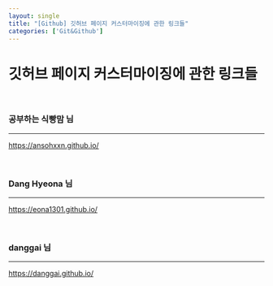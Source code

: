 ```yaml
---
layout: single
title: "[Github] 깃허브 페이지 커스터마이징에 관한 링크들"
categories: ['Git&Github']
---
```


# 깃허브 페이지 커스터마이징에 관한 링크들



<br>

### 공부하는 식빵맘 님

---

https://ansohxxn.github.io/

<br>

### Dang Hyeona 님

---

https://eona1301.github.io/

<br>

### danggai 님

---

https://danggai.github.io/

